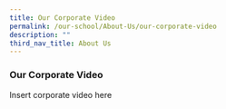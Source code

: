 ```yaml
---
title: Our Corporate Video
permalink: /our-school/About-Us/our-corporate-video
description: ""
third_nav_title: About Us
---
```

### Our Corporate Video

Insert corporate video here